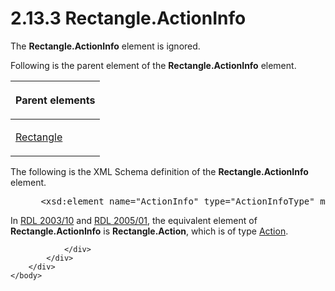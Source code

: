 <html dir="LTR" xmlns:mshelp="http://msdn.microsoft.com/mshelp" xmlns:ddue="http://ddue.schemas.microsoft.com/authoring/2003/5" xmlns:xlink="http://www.w3.org/1999/xlink" xmlns:tool="http://www.microsoft.com/tooltip">
    <head>
        <meta http-equiv="Content-Type" content="text/html; CHARSET=utf-8"></meta>
        <meta name="save" content="history"></meta>
        <title>2.13.3 Rectangle.ActionInfo</title>
        <xml>
            <mshelp:toctitle title="2.13.3 Rectangle.ActionInfo"></mshelp:toctitle>
            <mshelp:rltitle title="[MS-RDL]: Rectangle.ActionInfo"></mshelp:rltitle>
            <mshelp:keyword index="A" term="98230acb-e930-4647-aaf1-17111d4947bf"></mshelp:keyword>
            <mshelp:attr name="DCSext.ContentType" value="open specification"></mshelp:attr>
            <mshelp:attr name="AssetID" value="98230acb-e930-4647-aaf1-17111d4947bf"></mshelp:attr>
            <mshelp:attr name="TopicType" value="kbRef"></mshelp:attr>
            <mshelp:attr name="DCSext.Title" value="[MS-RDL]: Rectangle.ActionInfo" />
        </xml>
    </head>
    <body>
        <div id="header">
            <h1 class="heading">2.13.3 Rectangle.ActionInfo</h1>
        </div>
        <div id="mainSection">
            <div id="mainBody">
                <div id="allHistory" class="saveHistory"></div>
                <div id="sectionSection0" class="section" name="collapseableSection">
                    

<p>The <b>Rectangle.ActionInfo</b> element is ignored.</p>

<p>Following is the parent element of the <b>Rectangle.ActionInfo</b>
element. </p>

<table>
 <thead>
  <tr>
   <th>
   <p>Parent elements</p>
   </th>
  </tr>
 </thead>
 <tr>
  <td>
  <p><a href="e36a41ea-aeaf-45cc-969e-8ab1e380882c.md">Rectangle</a></p>
  </td>
 </tr>
</table>

<p>The following is the XML Schema definition of the <b>Rectangle.ActionInfo</b>
element.</p>

<dl>
<dd>
<div><pre> &lt;xsd:element name=&quot;ActionInfo&quot; type=&quot;ActionInfoType&quot; minOccurs=&quot;0&quot; /&gt;
</pre></div>
</dd></dl>

<p>In <a href="a7e2ad00-07c8-4f6d-80ab-3ad55df7b233.md">RDL 2003/10</a>
and <a href="3ebe2912-4958-4832-b391-cad1f5e13338.md">RDL 2005/01</a>,
the equivalent element of <b>Rectangle.ActionInfo</b> is <b>Rectangle.Action</b>,
which is of type <a href="0c9b8d37-de61-420e-a652-26d3db8bc586.md">Action</a>.</p>


                </div>
            </div>
        </div>
    </body>
</html>